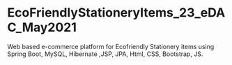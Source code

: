 # EcoFriendlyStationeryItems_23_eDAC_May2021
Web based e-commerce platform for Ecofriendly Stationery items using Spring Boot, MySQL, Hibernate ,JSP, JPA, Html, CSS, Bootstrap, JS.
